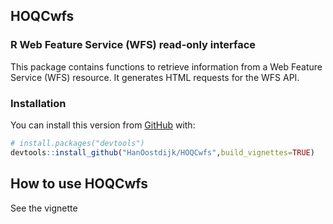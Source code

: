 
<!-- README.md is generated from README.Rmd. Please edit that file -->

## HOQCwfs

<!-- badges: start -->

<!-- badges: end -->

### R Web Feature Service (WFS) read-only interface

This package contains functions to retrieve information from a Web
Feature Service (WFS) resource. It generates HTML requests for the WFS
API.

### Installation

You can install this version from [GitHub](https://github.com/) with:

``` r
# install.packages("devtools")
devtools::install_github("HanOostdijk/HOQCwfs",build_vignettes=TRUE) 
```

## How to use HOQCwfs

See the vignette
